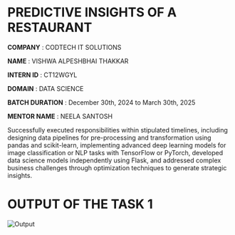 # PREDICTIVE INSIGHTS OF A RESTAURANT

**COMPANY** : CODTECH IT SOLUTIONS

**NAME** : VISHWA ALPESHBHAI THAKKAR

**INTERN ID** : CT12WGYL

**DOMAIN** : DATA SCIENCE

**BATCH DURATION** :  December 30th, 2024 to March 30th, 2025

**MENTOR NAME** : NEELA SANTOSH

Successfully executed responsibilities within stipulated timelines, including designing data pipelines for pre-processing and transformation using pandas and scikit-learn, 
implementing advanced deep learning models for image classification or NLP tasks with TensorFlow or PyTorch, developed data science models independently using Flask, and 
addressed complex business challenges through optimization techniques to generate strategic insights.

# OUTPUT OF THE TASK 1
![Output](https://github.com/user-attachments/assets/09403ccd-f097-4bff-8656-fe9a1f017574)
